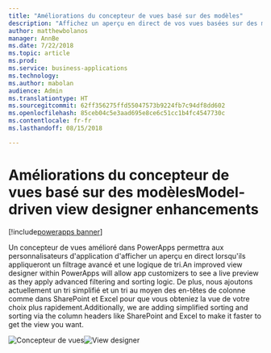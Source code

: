 ```yaml
---
title: "Améliorations du concepteur de vues basé sur des modèles"
description: "Affichez un aperçu en direct de vos vues basées sur des modèles lorsque vous les modifiez"
author: matthewbolanos
manager: AnnBe
ms.date: 7/22/2018
ms.topic: article
ms.prod: 
ms.service: business-applications
ms.technology: 
ms.author: mabolan
audience: Admin
ms.translationtype: HT
ms.sourcegitcommit: 62ff356275ffd55047573b9224fb7c94df8dd602
ms.openlocfilehash: 85ceb04c5e3aad695e8ce6c51cc1b4fc4547730c
ms.contentlocale: fr-fr
ms.lasthandoff: 08/15/2018

---
```

# <a name="model-driven-view-designer-enhancements"></a><span data-ttu-id="b675f-103">Améliorations du concepteur de vues basé sur des modèles</span><span class="sxs-lookup"><span data-stu-id="b675f-103">Model-driven view designer enhancements</span></span>

[!include[powerapps banner](../includes/powerapps.md)]




<span data-ttu-id="b675f-104">Un concepteur de vues amélioré dans PowerApps permettra aux personnalisateurs d'application d'afficher un aperçu en direct lorsqu'ils appliqueront un filtrage avancé et une logique de tri.</span><span class="sxs-lookup"><span data-stu-id="b675f-104">An improved view designer within PowerApps will allow app customizers to see a live preview as they apply advanced filtering and sorting logic.</span></span> <span data-ttu-id="b675f-105">De plus, nous ajoutons actuellement un tri simplifié et un tri au moyen des en-têtes de colonne comme dans SharePoint et Excel pour que vous obteniez la vue de votre choix plus rapidement.</span><span class="sxs-lookup"><span data-stu-id="b675f-105">Additionally, we are adding simplified sorting and sorting via the column headers like SharePoint and Excel to make it faster to get the view you want.</span></span>

<span data-ttu-id="b675f-106">![Concepteur de vues](media/viewDesigner.png  "Concepteur de vues")</span><span class="sxs-lookup"><span data-stu-id="b675f-106">![View designer](media/viewDesigner.png  "View designer")</span></span>


